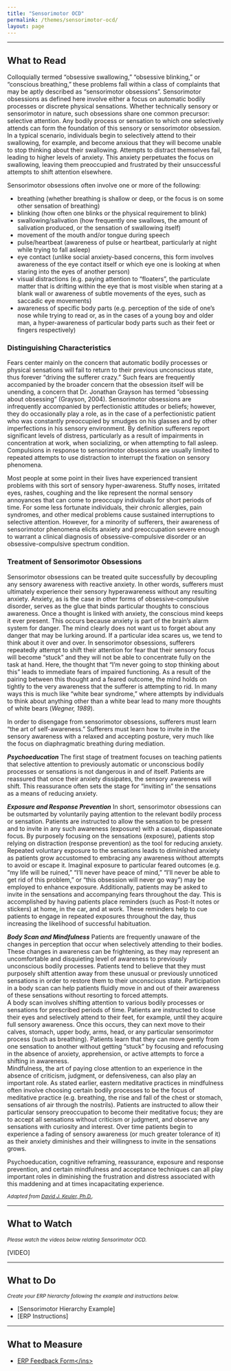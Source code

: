 ```yaml
---
title: "Sensorimotor OCD"
permalink: /themes/sensorimotor-ocd/
layout: page
---
```

- - - -

## What to Read
Colloquially termed “obsessive swallowing,” “obsessive blinking,” or “conscious breathing,” these problems fall within a class of complaints that may be aptly described as “sensorimotor obsessions”.  Sensorimotor obsessions as defined here involve either a focus on automatic bodily processes or discrete physical sensations.  Whether technically sensory or sensorimotor in nature, such obsessions share one common precursor: selective attention.  Any bodily process or sensation to which one selectively attends can form the foundation of this sensory or sensorimotor obsession.  In a typical scenario, individuals begin to selectively attend to their swallowing, for example, and become anxious that they will become unable to stop thinking about their swallowing.  Attempts to distract themselves fail, leading to higher levels of anxiety.  This anxiety perpetuates the focus on swallowing, leaving them preoccupied and frustrated by their unsuccessful attempts to shift attention elsewhere.

Sensorimotor obsessions often involve one or more of the following:
- breathing (whether breathing is shallow or deep, or the focus is on some other sensation of breathing)
- blinking (how often one blinks or the physical requirement to blink)
- swallowing/salivation (how frequently one swallows, the amount of salivation produced, or the sensation of swallowing itself)
- movement of the mouth and/or tongue during speech
- pulse/heartbeat (awareness of pulse or heartbeat, particularly at night while trying to fall asleep)
- eye contact (unlike social anxiety-based concerns, this form involves awareness of the eye contact itself or which eye one is looking at when staring into the eyes of another person)
- visual distractions (e.g. paying attention to “floaters”, the particulate matter that is drifting within the eye that is most visible when staring at a blank wall or awareness of subtle movements of the eyes, such as saccadic eye movements)
- awareness of specific body parts (e.g. perception of the side of one’s nose while trying to read or, as in the cases of a young boy and older man, a hyper-awareness of particular body parts such as their feet or fingers respectively)

### Distinguishing Characteristics
Fears center mainly on the concern that automatic bodily processes or physical sensations will fail to return to their previous unconscious state, thus forever “driving the sufferer crazy.”  Such fears are frequently accompanied by the broader concern that the obsession itself will be unending, a concern that Dr. Jonathan Grayson has termed “obsessing about obsessing” (Grayson, 2004).  Sensorimotor obsessions are infrequently accompanied by perfectionistic attitudes or beliefs; however, they do occasionally play a role, as in the case of a perfectionistic patient who was constantly preoccupied by smudges on his glasses and by other imperfections in his sensory environment.  By definition sufferers report significant levels of distress, particularly as a result of impairments in concentration at work, when socializing, or when attempting to fall asleep.  Compulsions in response to sensorimotor obsessions are usually limited to repeated attempts to use distraction to interrupt the fixation on sensory phenomena.

Most people at some point in their lives have experienced transient problems with this sort of sensory hyper-awareness.  Stuffy noses, irritated eyes, rashes, coughing and the like represent the normal sensory annoyances that can come to preoccupy individuals for short periods of time.  For some less fortunate individuals, their chronic allergies, pain syndromes, and other medical problems cause sustained interruptions to selective attention. However, for a minority of sufferers, their awareness of sensorimotor phenomena elicits anxiety and preoccupation severe enough to warrant a clinical diagnosis of obsessive-compulsive disorder or an obsessive-compulsive spectrum condition.

### Treatment of Sensorimotor Obsessions
Sensorimotor obsessions can be treated quite successfully by decoupling any sensory awareness with reactive anxiety.  In other words, sufferers must ultimately experience their sensory hyperawareness without any resulting anxiety.  Anxiety, as is the case in other forms of obsessive-compulsive disorder, serves as the glue that binds particular thoughts to conscious awareness.  Once a thought is linked with anxiety, the conscious mind keeps it ever present.  This occurs because anxiety is part of the brain’s alarm system for danger.  The mind clearly does not want us to forget about any danger that may be lurking around.  If a particular idea scares us, we tend to think about it over and over.  In sensorimotor obsessions, sufferers repeatedly attempt to shift their attention for fear that their sensory focus will become “stuck” and they will not be able to concentrate fully on the task at hand.  Here, the thought that “I’m never going to stop thinking about this” leads to immediate fears of impaired functioning.  As a result of the pairing between this thought and a feared outcome, the mind holds on tightly to the very awareness that the sufferer is attempting to rid.  In many ways this is much like “white bear syndrome,” where attempts by individuals to think about anything other than a white bear lead to many more thoughts of white bears (*Wegner, 1989*).

In order to disengage from sensorimotor obsessions, sufferers must learn “the art of self-awareness.”  Sufferers must learn how to invite in the sensory awareness with a relaxed and accepting posture, very much like the focus on diaphragmatic breathing during mediation.

***Psychoeducation***
The first stage of treatment focuses on teaching patients that selective attention to previously automatic or unconscious bodily processes or sensations is not dangerous in and of itself.  Patients are reassured that once their anxiety dissipates, the sensory awareness will shift.  This reassurance often sets the stage for “inviting in” the sensations as a means of reducing anxiety.

***Exposure and Response Prevention***
In short, sensorimotor obsessions can be outsmarted by voluntarily paying attention to the relevant bodily process or sensation.  Patients are instructed to allow the sensation to be present and to invite in any such awareness (exposure) with a casual, dispassionate focus.  By purposely focusing on the sensations (exposure), patients stop relying on distraction (response prevention) as the tool for reducing anxiety.  Repeated voluntary exposure to the sensations leads to diminished anxiety as patients grow accustomed to embracing any awareness without attempts to avoid or escape it.  Imaginal exposure to particular feared outcomes (e.g. “my life will be ruined,” “I’ll never have peace of mind,” “I’ll never be able to get rid of this problem,” or “this obsession will never go way”) may be employed to enhance exposure.  Additionally, patients may be asked to invite in the sensations and accompanying fears throughout the day.  This is accomplished by having patients place reminders (such as Post-It notes or stickers) at home, in the car, and at work.  These reminders help to cue patients to engage in repeated exposures throughout the day, thus increasing the likelihood of successful habituation.

***Body Scan and Mindfulness***
Patients are frequently unaware of the changes in perception that occur when selectively attending to their bodies.  These changes in awareness can be frightening, as they may represent an uncomfortable and disquieting level of awareness to previously unconscious bodily processes.  Patients tend to believe that they must purposely shift attention away from these unusual or previously unnoticed sensations in order to restore them to their unconscious state.  Participation in a body scan can help patients fluidly move in and out of their awareness of these sensations without resorting to forced attempts.
<br/>A body scan involves shifting attention to various bodily processes or sensations for prescribed periods of time.  Patients are instructed to close their eyes and selectively attend to their feet, for example, until they acquire full sensory awareness.  Once this occurs, they can next move to their calves, stomach, upper body, arms, head, or any particular sensorimotor process (such as breathing).  Patients learn that they can move gently from one sensation to another without getting “stuck” by focusing and refocusing in the absence of anxiety, apprehension, or active attempts to force a shifting in awareness.
<br/>Mindfulness, the art of paying close attention to an experience in the absence of criticism, judgment, or defensiveness, can also play an important role.  As stated earlier, eastern meditative practices in mindfulness often involve choosing certain bodily processes to be the focus of meditative practice (e.g. breathing, the rise and fall of the chest or stomach, sensations of air through the nostrils).  Patients are instructed to allow their particular sensory preoccupation to become their meditative focus; they are to accept all sensations without criticism or judgment, and observe any sensations with curiosity and interest.  Over time patients begin to experience a fading of sensory awareness (or much greater tolerance of it) as their anxiety diminishes and their willingness to invite in the sensations grows.

Psychoeducation, cognitive reframing, reassurance, exposure and response prevention, and certain mindfulness and acceptance techniques can all play important roles in diminishing the frustration and distress associated with this maddening and at times incapacitating experience.

<sup>*Adapted from <ins>[David J. Keuler, Ph.D.](https://iocdf.org/expert-opinions/when-automatic-bodily-processes-become-conscious-how-to-disengage-from-sensorimotor-obsessions/)</ins>.*</sup>

- - - -

## What to Watch
<sup>*Please watch the videos below relating Sensorimotor OCD.*</sup>

[VIDEO]

- - - -

## What to Do
<sup>*Create your ERP hierarchy following the example and instructions below.*</sup>

- [Sensorimotor Hierarchy Example]
- [ERP Instructions]

- - - -

## What to Measure
- <ins>[ERP Feedback Form]([https://drive.google.com/file/d/1sV7AfEHtfEZfz-0nEUezAMLIThgSHe9u/view?usp=sharing](https://drive.google.com/file/d/1sV7AfEHtfEZfz-0nEUezAMLIThgSHe9u/view?usp=sharing))</ins>

